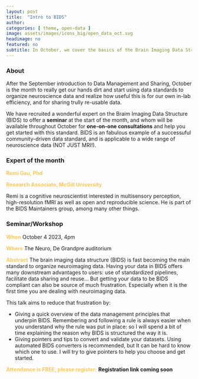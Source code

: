 ```yaml
---
layout: post
title:  "Intro to BIDS"
author: 
categories: [ theme, open-data ]
image: assets/images/icons_big/open_data_oct.svg
headimage: no
featured: no
subtitle: In October, we cover the basics of the Brain Imaging Data Structure - a key component of open and reproducible neuroscience.
---
```

<style>
orange {
  color: rgba(254, 200, 89, 1);
  font-weight: bold;
}
</style>

### About
After the September introduction to Data Management and Sharing, October is the month to really get our hands dirt and start using data standards to organize neuroscience data and realize how useful this is for our own in-lab efficiency, and for sharing trully re-usable data.

We have recruited a wonderful expert on the Braim Imaging Data Structure (BIDS) to offer a **seminar** at the start of the month, and whom will be available throughout October for **one-on-one consultations** and help you get started with this standard. BIDS is an fabulous example of a successuful community-driven data standard, and is applicable to a wide range of neuroscience data (NOT JUST MRI!).

### Expert of the month
<orange>Remi Gau, Phd</orange>

<orange>Research Associate, McGill University</orange>

Remi is a cognitive neuroscientist interested in multisensory perception, high-resolution fMRI as well as open and reproducible science. He is part of the BIDS Maintainers group, among many other things.

### Seminar/Workshop
<orange>When</orange>
October 4 2023, 4pm

<orange>Where</orange>
The Neuro, De Grandpre auditorium

<orange>Abstract</orange>
The brain imaging data structure (BIDS) is fast becoming the main standard to organize neuroimaging data. Having your data in BIDS offers many downstream advantages to users: use of standardized pipelines, facilitate data sharing and reuse… But getting your data to be BIDS compliant can also be source of much frustration. Especially when it is the first time you are dealing with neuroimaging data. 

This talk aims to reduce that frustration by:
* Giving a quick overview of the data management principles that underpin BIDS. Remembering and following a rule is always easier when you understand why the rule was put in place: so I will spend a bit of time explaining the reason why BIDS is structured the way it is. 
* Giving pointers and tips to convert and validate your datasets. Using automated BIDS converters is recommended, but It can be hard to know which one to use. I will try to give pointers to help you choose and get started.


<orange>Attendance is FREE, please register:</orange> 
**Registration link coming soon**



